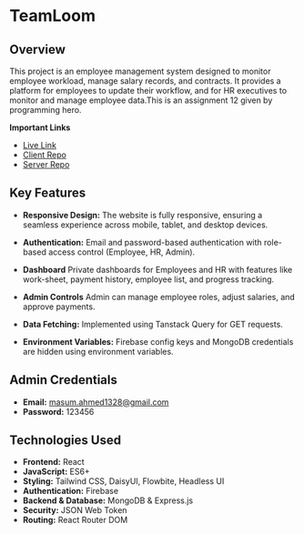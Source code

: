 # **TeamLoom**  

## **Overview**  
This project is an employee management system designed to monitor employee workload, manage salary records, and contracts. It provides a platform for employees to update their workflow, and for HR executives to monitor and manage employee data.This is an assignment 12 given by programming hero.

**Important Links** 
- [Live Link](https://teamloom-a1022.web.app)  
- [Client Repo](https://github.com/MasumAhmed19/TeamLoom-clientside)  
- [Server Repo](https://github.com/MasumAhmed19/TeamLoom-serverside)  


## **Key Features**  
- **Responsive Design:** The website is fully responsive, ensuring a seamless experience across mobile, tablet, and desktop devices.

- **Authentication:** Email and password-based authentication with role-based access control (Employee, HR, Admin).

- **Dashboard** Private dashboards for Employees and HR with features like work-sheet, payment history, employee list, and progress tracking.

- **Admin Controls** Admin can manage employee roles, adjust salaries, and approve payments.

- **Data Fetching:** Implemented using Tanstack Query for GET requests.

- **Environment Variables:** Firebase config keys and MongoDB credentials are hidden using environment variables.


## **Admin Credentials**  
- **Email:** masum.ahmed1328@gmail.com
- **Password:** 123456

## **Technologies Used**
- **Frontend:** React  
- **JavaScript:** ES6+  
- **Styling:** Tailwind CSS, DaisyUI, Flowbite, Headless UI
- **Authentication:** Firebase  
- **Backend & Database:** MongoDB & Express.js  
- **Security:** JSON Web Token  
- **Routing:** React Router DOM  



